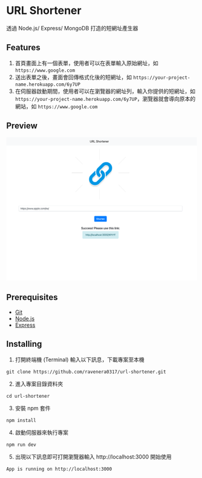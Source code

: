 # URL Shortener

透過 Node.js/ Express/ MongoDB 打造的短網址產生器

## Features

1. 首頁畫面上有一個表單，使用者可以在表單輸入原始網址，如 `https://www.google.com`
2. 送出表單之後，畫面會回傳格式化後的短網址，如 `https://your-project-name.herokuapp.com/6y7UP`
3. 在伺服器啟動期間，使用者可以在瀏覽器的網址列，輸入你提供的短網址，如 `https://your-project-name.herokuapp.com/6y7UP`，瀏覽器就會導向原本的網站，如 `https://www.google.com`

## Preview

![](localhost_3000_.png)

## Prerequisites

- [Git](https://git-scm.com/)
- [Node.js](https://nodejs.org/en/)
- [Express](https://expressjs.com/)

## Installing

1. 打開終端機 (Terminal) 輸入以下訊息，下載專案至本機

```
git clone https://github.com/ravenera0317/url-shortener.git
```

2. 進入專案目錄資料夾

```
cd url-shortener
```

3. 安裝 npm 套件

```
npm install
```

4. 啟動伺服器來執行專案

```
npm run dev
```

5. 出現以下訊息即可打開瀏覽器輸入 http://localhost:3000 開始使用

```
App is running on http://localhost:3000
```
